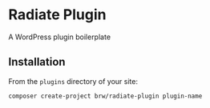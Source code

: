 # Radiate Plugin

A WordPress plugin boilerplate

## Installation

From the `plugins` directory of your site:

```bash
composer create-project brw/radiate-plugin plugin-name
```
